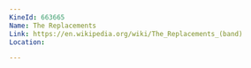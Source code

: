 ```yaml
---
KineId: 663665
Name: The Replacements
Link: https://en.wikipedia.org/wiki/The_Replacements_(band)
Location: 

---
```

